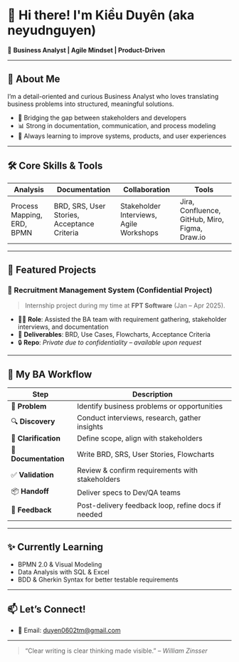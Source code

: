 # 👋 Hi there! I'm Kiều Duyên (aka neyudnguyen)

🎯 **Business Analyst | Agile Mindset | Product-Driven**

---

## 🧩 About Me

I’m a detail-oriented and curious Business Analyst who loves translating business problems into structured, meaningful solutions.

- 💼 Bridging the gap between stakeholders and developers  
- 📊 Strong in documentation, communication, and process modeling  
- 🚀 Always learning to improve systems, products, and user experiences  

---

## 🛠️ Core Skills & Tools

| Analysis                        | Documentation                            | Collaboration                       | Tools                               |
|---------------------------------|-------------------------------------------|-------------------------------------|-------------------------------------|
| Process Mapping, ERD, BPMN      | BRD, SRS, User Stories, Acceptance Criteria | Stakeholder Interviews, Agile Workshops | Jira, Confluence, GitHub, Miro, Figma, Draw.io |

---

## 📂 Featured Projects

### 🧠 Recruitment Management System (Confidential Project)  
> Internship project during my time at **FPT Software** (Jan – Apr 2025).

- 👩‍💻 **Role**: Assisted the BA team with requirement gathering, stakeholder interviews, and documentation  
- 📄 **Deliverables**: BRD, Use Cases, Flowcharts, Acceptance Criteria  
- 🔒 **Repo**: *Private due to confidentiality – available upon request*

---

## 🔄 My BA Workflow

| Step            | Description |
|-----------------|-------------|
| 🧩 **Problem**       | Identify business problems or opportunities |
| 🔍 **Discovery**     | Conduct interviews, research, gather insights |
| 💬 **Clarification** | Define scope, align with stakeholders |
| 📄 **Documentation** | Write BRD, SRS, User Stories, Flowcharts |
| ✅ **Validation**    | Review & confirm requirements with stakeholders |
| 📦 **Handoff**       | Deliver specs to Dev/QA teams |
| 🔁 **Feedback**      | Post-delivery feedback loop, refine docs if needed |

---

## ✨ Currently Learning

- BPMN 2.0 & Visual Modeling  
- Data Analysis with SQL & Excel  
- BDD & Gherkin Syntax for better testable requirements  

---

## 📫 Let’s Connect!

- 📧 Email: duyen0602tm@gmail.com  

---

> “Clear writing is clear thinking made visible.” – *William Zinsser*
